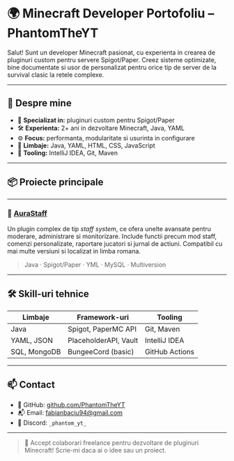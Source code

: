 # 🌍 Minecraft Developer Portofoliu – PhantomTheYT

Salut! Sunt un developer Minecraft pasionat, cu experienta in crearea de pluginuri custom pentru servere Spigot/Paper. Creez sisteme optimizate, bine documentate si usor de personalizat pentru orice tip de server de la survival clasic la retele complexe.

---

## 🧩 Despre mine

- 🎯 **Specializat in:** pluginuri custom pentru Spigot/Paper
- 🛠️ **Experienta:** 2+ ani in dezvoltare Minecraft, Java, YAML
- ⚙️ **Focus:** performanta, modularitate si usurinta in configurare
- 📘 **Limbaje:** Java, YAML, HTML, CSS, JavaScript
- 🧠 **Tooling:** IntelliJ IDEA, Git, Maven

---

## 📦 Proiecte principale

---

### 🔹 [AuraStaff](https://github.com/Fabian2023Developer/portofoliu/AuraStaff)
Un plugin complex de tip *staff system*, ce ofera unelte avansate pentru moderare, administrare si monitorizare. Include functii precum mod staff, comenzi personalizate, raportare jucatori si jurnal de actiuni. Compatibil cu mai multe versiuni si localizat in limba romana.

> Java · Spigot/Paper · YML · MySQL · Multiversion

---

## 🛠️ Skill-uri tehnice

| Limbaje | Framework-uri | Tooling |
|--------|----------------|---------|
| Java | Spigot, PaperMC API | Git, Maven |
| YAML, JSON | PlaceholderAPI, Vault | IntelliJ IDEA |
| SQL, MongoDB | BungeeCord (basic) | GitHub Actions |

---

## 📫 Contact

- 💼 GitHub: [github.com/PhantomTheYT](https://github.com/PhantomTheYT)
- 📬 Email: fabianbaciu94@gmail.com
- 💬 Discord: `_phantom_yt_`

---

> 🤝 Accept colaborari freelance pentru dezvoltare de pluginuri Minecraft! Scrie-mi daca ai o idee sau un proiect.
